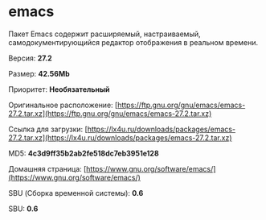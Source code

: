 # emacs

Пакет Emacs содержит расширяемый, настраиваемый, самодокументирующийся редактор отображения в реальном времени.

Версия: **27.2**

Размер: **42.56Mb**

Приоритет: **Необязательный**

Оригинальное расположение: [https://ftp.gnu.org/gnu/emacs/emacs-27.2.tar.xz](https://ftp.gnu.org/gnu/emacs/emacs-27.2.tar.xz)

Ссылка для загрузки: [https://lx4u.ru/downloads/packages/emacs-27.2.tar.xz](https://lx4u.ru/downloads/packages/emacs-27.2.tar.xz)

MD5: **4c3d9ff35b2ab2fe518dc7eb3951e128**

Домашняя страница: [https://www.gnu.org/software/emacs/](https://www.gnu.org/software/emacs/)

SBU (Сборка временной системы): **0.6**

SBU: **0.6**
